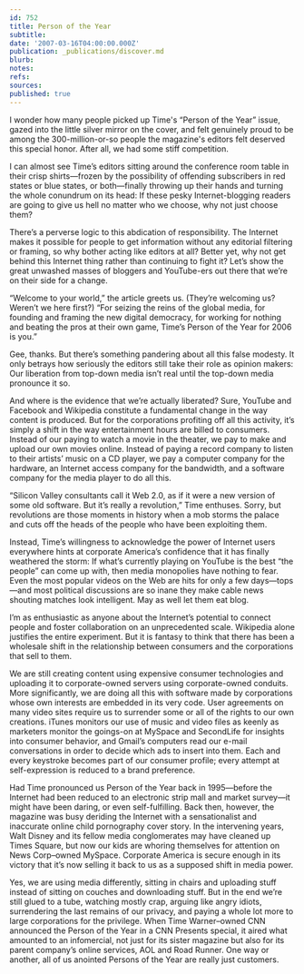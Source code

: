 ```yaml
---
id: 752
title: Person of the Year
subtitle: 
date: '2007-03-16T04:00:00.000Z'
publication: _publications/discover.md
blurb: 
notes: 
refs: 
sources: 
published: true
---
```

I wonder how many people picked up Time's “Person of the Year” issue, gazed into the little silver mirror on the cover, and felt genuinely proud to be among the 300-million-or-so people the magazine's editors felt deserved this special honor. After all, we had some stiff competition.

I can almost see Time’s editors sitting around the conference room table in their crisp shirts—frozen by the possibility of offending subscribers in red states or blue states, or both—finally throwing up their hands and turning the whole conundrum on its head: If these pesky Internet-blogging readers are going to give us hell no matter who we choose, why not just choose them?

There’s a perverse logic to this abdication of responsibility. The Internet makes it possible for people to get information without any editorial filtering or framing, so why bother acting like editors at all? Better yet, why not get behind this Internet thing rather than continuing to fight it? Let’s show the great unwashed masses of bloggers and YouTube-ers out there that we’re on their side for a change.

“Welcome to your world,” the article greets us. (They’re welcoming us? Weren’t we here first?) “For seizing the reins of the global media, for founding and framing the new digital democracy, for working for nothing and beating the pros at their own game, Time’s Person of the Year for 2006 is you.”

Gee, thanks. But there’s something pandering about all this false modesty. It only betrays how seriously the editors still take their role as opinion makers: Our liberation from top-down media isn’t real until the top-down media pronounce it so.

And where is the evidence that we’re actually liberated? Sure, YouTube and Facebook and Wikipedia constitute a fundamental change in the way content is produced. But for the corporations profiting off all this activity, it’s simply a shift in the way entertainment hours are billed to consumers. Instead of our paying to watch a movie in the theater, we pay to make and upload our own movies online. Instead of paying a record company to listen to their artists’ music on a CD player, we pay a computer company for the hardware, an Internet access company for the bandwidth, and a software company for the media player to do all this.

“Silicon Valley consultants call it Web 2.0, as if it were a new version of some old software. But it’s really a revolution,” Time enthuses. Sorry, but revolutions are those moments in history when a mob storms the palace and cuts off the heads of the people who have been exploiting them.

Instead, Time’s willingness to acknowledge the power of Internet users everywhere hints at corporate America’s confidence that it has finally weathered the storm: If what’s currently playing on YouTube is the best “the people” can come up with, then media monopolies have nothing to fear. Even the most popular videos on the Web are hits for only a few days—tops—and most political discussions are so inane they make cable news shouting matches look intelligent. May as well let them eat blog.

I’m as enthusiastic as anyone about the Internet’s potential to connect people and foster collaboration on an unprecedented scale. Wikipedia alone justifies the entire experiment. But it is fantasy to think that there has been a wholesale shift in the relationship between consumers and the corporations that sell to them.

We are still creating content using expensive consumer technologies and uploading it to corporate-owned servers using corporate-owned conduits. More significantly, we are doing all this with software made by corporations whose own interests are embedded in its very code. User agreements on many video sites require us to surrender some or all of the rights to our own creations. iTunes monitors our use of music and video files as keenly as marketers monitor the goings-on at MySpace and SecondLife for insights into consumer behavior, and Gmail’s computers read our e-mail conversations in order to decide which ads to insert into them. Each and every keystroke becomes part of our consumer profile; every attempt at self-expression is reduced to a brand preference.

Had Time pronounced us Person of the Year back in 1995—before the Internet had been reduced to an electronic strip mall and market survey—it might have been daring, or even self-fulfilling. Back then, however, the magazine was busy deriding the Internet with a sensationalist and inaccurate online child pornography cover story. In the intervening years, Walt Disney and its fellow media conglomerates may have cleaned up Times Square, but now our kids are whoring themselves for attention on News Corp–owned MySpace. Corporate America is secure enough in its victory that it’s now selling it back to us as a supposed shift in media power.

Yes, we are using media differently, sitting in chairs and uploading stuff instead of sitting on couches and downloading stuff. But in the end we’re still glued to a tube, watching mostly crap, arguing like angry idiots, surrendering the last remains of our privacy, and paying a whole lot more to large corporations for the privilege. When Time Warner–owned CNN announced the Person of the Year in a CNN Presents special, it aired what amounted to an infomercial, not just for its sister magazine but also for its parent company’s online services, AOL and Road Runner. One way or another, all of us anointed Persons of the Year are really just customers.
